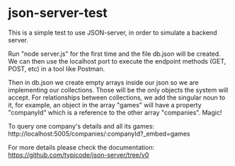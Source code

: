 # json-server-test

This is a simple test to use JSON-server, in order to simulate a backend server.

Run "node server.js" for the first time and the file db.json will be created. We can then use the localhost port to execute the endpoint methods (GET, POST, etc) in a tool like Postman.

Then in db.json we create empty arrays inside our json so we are implementing our collections. Those will be the only objects the system will accept. For relationships between collections, we add the singular noun to it, for example, an object in the array "games" will have a property "companyId" which is a reference to the other array "companies". Magic!

To query one company's details and all its games:
http://localhost:5005/companies/:companyId?_embed=games

For more details please check the documentation:
https://github.com/typicode/json-server/tree/v0